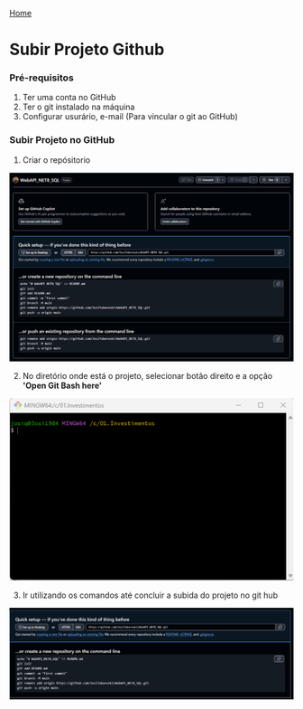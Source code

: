 
<div> 
<p><a href="https://github.com/JosiTubaroski/Development/blob/main/README.md">Home</a></p>
</div> 

# Subir Projeto Github

### Pré-requisitos

1. Ter uma conta no GitHub
2. Ter o git instalado na máquina
3. Configurar usurário, e-mail (Para vincular o git ao GitHub)

### Subir Projeto no GitHub

1. Criar o repósitorio

<img src="https://github.com/JosiTubaroski/Subir_Projeto_Github/blob/main/img/GitHub_Git.png"/>

2. No diretório onde está o projeto, selecionar botão direito e a opção <b>'Open Git Bash here'</b>

<img src="https://github.com/JosiTubaroski/Subir_Projeto_Github/blob/main/img/Git_Bash.png"/>

3. Ir utilizando os comandos até concluir a subida do projeto no git hub

<img src="https://github.com/JosiTubaroski/Subir_Projeto_Github/blob/main/img/Comandos_Git.png"/>


